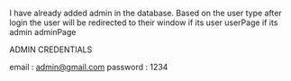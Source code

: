 I have already added admin in the database.
Based on the user type after login the user will be redirected to their window if its user userPage if its admin adminPage

ADMIN CREDENTIALS

email : admin@gmail.com
password : 1234